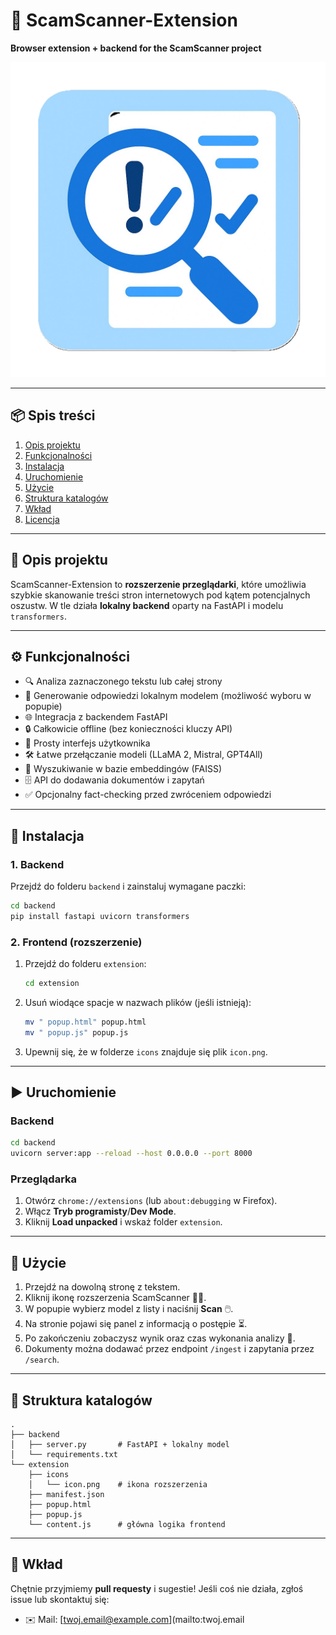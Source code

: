 # 🚀 ScamScanner-Extension

**Browser extension + backend for the ScamScanner project**

![ScamScanner Logo](extension/icons/icon.png)

---

## 📦 Spis treści

1. [Opis projektu](#opis-projektu)
2. [Funkcjonalności](#funkcjonalności)
3. [Instalacja](#instalacja)
4. [Uruchomienie](#uruchomienie)
5. [Użycie](#użycie)
6. [Struktura katalogów](#struktura-katalogów)
7. [Wkład](#wkład)
8. [Licencja](#licencja)

---

## 📝 Opis projektu

ScamScanner-Extension to **rozszerzenie przeglądarki**, które umożliwia szybkie skanowanie treści stron internetowych pod kątem potencjalnych oszustw. W tle działa **lokalny backend** oparty na FastAPI i modelu `transformers`.

---

## ⚙️ Funkcjonalności

* 🔍 Analiza zaznaczonego tekstu lub całej strony
* 🤖 Generowanie odpowiedzi lokalnym modelem (możliwość wyboru w popupie)
* 🌐 Integracja z backendem FastAPI
* 🔒 Całkowicie offline (bez konieczności kluczy API)
* 🎨 Prosty interfejs użytkownika
* 🛠️ Łatwe przełączanie modeli (LLaMA 2, Mistral, GPT4All)
* 🧠 Wyszukiwanie w bazie embeddingów (FAISS)
* 🗄️ API do dodawania dokumentów i zapytań
* ✅ Opcjonalny fact-checking przed zwróceniem odpowiedzi

---

## 🚀 Instalacja

### 1. Backend

Przejdź do folderu `backend` i zainstaluj wymagane paczki:

```bash
cd backend
pip install fastapi uvicorn transformers
```

### 2. Frontend (rozszerzenie)

1. Przejdź do folderu `extension`:

   ```bash
   cd extension
   ```
2. Usuń wiodące spacje w nazwach plików (jeśli istnieją):

   ```bash
   mv " popup.html" popup.html
   mv " popup.js" popup.js
   ```
3. Upewnij się, że w folderze `icons` znajduje się plik `icon.png`.

---

## ▶️ Uruchomienie

### Backend

```bash
cd backend
uvicorn server:app --reload --host 0.0.0.0 --port 8000
```

### Przeglądarka

1. Otwórz `chrome://extensions` (lub `about:debugging` w Firefox).
2. Włącz **Tryb programisty**/**Dev Mode**.
3. Kliknij **Load unpacked** i wskaż folder `extension`.

---

## 🎯 Użycie

1. Przejdź na dowolną stronę z tekstem.
2. Kliknij ikonę rozszerzenia ScamScanner 🕵️‍♂️.
3. W popupie wybierz model z listy i naciśnij **Scan** 🖱️.
4. Na stronie pojawi się panel z informacją o postępie ⏳.
5. Po zakończeniu zobaczysz wynik oraz czas wykonania analizy 🎉.
6. Dokumenty można dodawać przez endpoint `/ingest` i zapytania przez `/search`.

---

## 📂 Struktura katalogów

```text
.
├── backend
│   ├── server.py       # FastAPI + lokalny model
│   └── requirements.txt
└── extension
    ├── icons
    │   └── icon.png    # ikona rozszerzenia
    ├── manifest.json
    ├── popup.html
    ├── popup.js
    └── content.js      # główna logika frontend
```

---

## 🙌 Wkład

Chętnie przyjmiemy **pull requesty** i sugestie! Jeśli coś nie działa, zgłoś issue lub skontaktuj się:

* ✉️ Mail: \[[twoj.email@example.com](mailto:twoj.email@example.com)]\(mailto\:twoj.email
